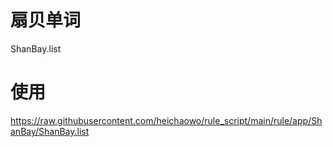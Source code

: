 # 扇贝单词
ShanBay.list
# 使用
https://raw.githubusercontent.com/heichaowo/rule_script/main/rule/app/ShanBay/ShanBay.list
